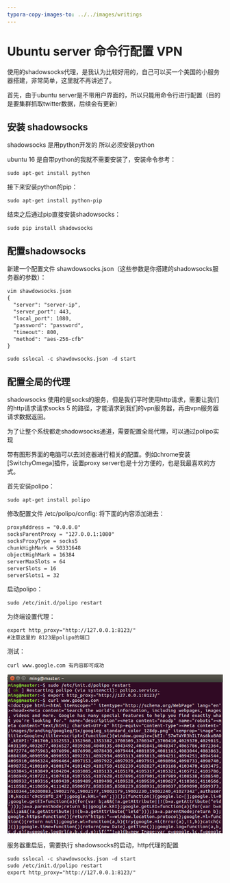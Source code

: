 ```yaml
---
typora-copy-images-to: ../../images/writings
---
```


# Ubuntu server 命令行配置 VPN

使用的shadowsocks代理，是我认为比较好用的，自己可以买一个美国的小服务器搭建，非常简单，这里就不再讲述了。

首先，由于ubuntu server是不带用户界面的，所以只能用命令行进行配置（目的是要集群抓取twitter数据，后续会有更新）

## 安装 shadowsocks

shadowsocks 是用python开发的 所以必须安装python

ubuntu 16 是自带python的我就不需要安装了，安装命令参考：

```
sudo apt-get install python
```

接下来安装python的pip：

```
sudo apt-get install python-pip
```

结束之后通过pip直接安装shadowsocks：

```
sudo pip install shadowsocks
```

## 配置shadowsocks

新建一个配置文件 shawdowsocks.json（这些参数是你搭建的shadowsocks服务器的参数）：

```
vim shawdowsocks.json
{
  "server": "server-ip",
  "server_port": 443,
  "local_port": 1080,
  "password": "password",
  "timeout": 800,
  "method": "aes-256-cfb"
}
```

```
sudo sslocal -c shawdowsocks.json -d start
```

## 配置全局的代理

shadowsocks 使用的是socks的服务，但是我们平时使用http请求，需要让我们的http请求请求socks 5 的路径，才能请求到我们的vpn服务器，再由vpn服务器请求数据返回。

为了让整个系统都走shadowsocks通道，需要配置全局代理，可以通过polipo实现

带有图形界面的电脑可以去浏览器进行相关的配置。例如chrome安装[SwitchyOmega]插件，设置proxy server也是十分方便的，也是我最喜欢的方式。

首先安装polipo：

```
sudo apt-get install polipo
```

修改配置文件 /etc/polipo/config: 将下面的内容添加进去：

```shell
proxyAddress = "0.0.0.0"
socksParentProxy = "127.0.0.1:1080"
socksProxyType = socks5
chunkHighMark = 50331648
objectHighMark = 16384
serverMaxSlots = 64
serverSlots = 16
serverSlots1 = 32
```

启动polipo：

```
sudo /etc/init.d/polipo restart
```

为终端设置代理：

```
export http_proxy="http://127.0.0.1:8123/"
#注意这里的 8123是polipo的端口
```

测试：

```
curl www.google.com 有内容即可成功
```

![1494467109888](../../images/writings/1494467109888.png)

服务器重启后，需要执行 shadowsocks的启动，http代理的配置

```
sudo sslocal -c shawdowsocks.json -d start
sudo /etc/init.d/polipo restart
export http_proxy="http://127.0.0.1:8123/"
```

